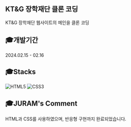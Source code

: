 ## KT&G 장학재단 클론 코딩
KT&G 장학재단 웹사이트의 메인을 클론 코딩

## 🎓개발기간
2024.02.15 - 02.16

## 🎓Stacks
![HTML5](https://img.shields.io/badge/html5-%23E34F26.svg?style=for-the-badge&logo=html5&logoColor=white)
![CSS3](https://img.shields.io/badge/css3-%231572B6.svg?style=for-the-badge&logo=css3&logoColor=white)

## 🎓JURAM's Comment
HTML과 CSS를 사용하였으며, 반응형 구현까지 완료되었습니다.
